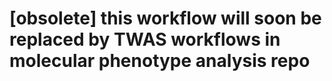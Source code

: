 # [obsolete] this workflow will soon be replaced by TWAS workflows in molecular phenotype analysis repo
